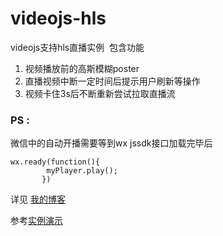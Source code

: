 # videojs-hls
videojs支持hls直播实例
 包含功能
 1. 视频播放前的高斯模糊poster
 2. 直播视频中断一定时间后提示用户刷新等操作
 3. 视频卡住3s后不断重新尝试拉取直播流



### PS : 
 微信中的自动开播需要等到wx jssdk接口加载完毕后

    wx.ready(function(){
            myPlayer.play();
           })

详见 [我的博客](http://www.cnblogs.com/saysmy/p/6422678.html"微信中直播视频自动播放")

参考[实例演示](https://videojs.github.io/videojs-contrib-hls/) 
